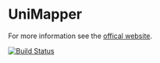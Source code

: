 UniMapper
=========

For more information see the [offical website](http://bauer01.github.io/unimapper/).

[![Build Status](https://secure.travis-ci.org/bauer01/unimapper.png?branch=master)](http://travis-ci.org/bauer01/unimapper)
